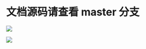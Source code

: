 # 文档源码请查看 master 分支

[![](https://github.com/khs1994-website/calico-docs.us-en/workflows/Sync/badge.svg)](https://github.com/khs1994-website/calico-docs.us-en/tree/master)

[![](https://github.com/khs1994-website/calico-docs.us-en/workflows/GitBook/badge.svg)](https://github.com/khs1994-website/calico-docs.us-en/tree/master)
